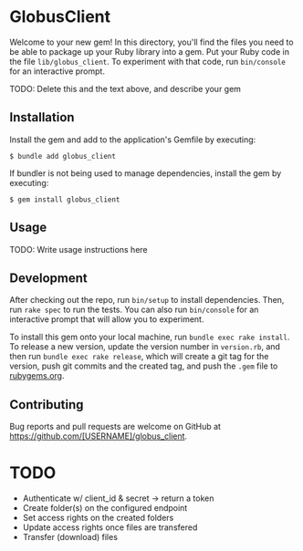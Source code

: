 # GlobusClient

Welcome to your new gem! In this directory, you'll find the files you need to be able to package up your Ruby library into a gem. Put your Ruby code in the file `lib/globus_client`. To experiment with that code, run `bin/console` for an interactive prompt.

TODO: Delete this and the text above, and describe your gem

## Installation

Install the gem and add to the application's Gemfile by executing:

    $ bundle add globus_client

If bundler is not being used to manage dependencies, install the gem by executing:

    $ gem install globus_client

## Usage

TODO: Write usage instructions here

## Development

After checking out the repo, run `bin/setup` to install dependencies. Then, run `rake spec` to run the tests. You can also run `bin/console` for an interactive prompt that will allow you to experiment.

To install this gem onto your local machine, run `bundle exec rake install`. To release a new version, update the version number in `version.rb`, and then run `bundle exec rake release`, which will create a git tag for the version, push git commits and the created tag, and push the `.gem` file to [rubygems.org](https://rubygems.org).

## Contributing

Bug reports and pull requests are welcome on GitHub at https://github.com/[USERNAME]/globus_client.

# TODO
- Authenticate w/ client_id & secret -> return a token
- Create folder(s) on the configured endpoint
- Set access rights on the created folders
- Update access rights once files are transfered
- Transfer (download) files